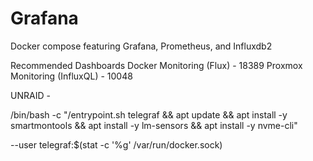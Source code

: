 # Grafana
Docker compose featuring Grafana, Prometheus, and Influxdb2

Recommended Dashboards
Docker Monitoring (Flux) - 18389
Proxmox Monitoring (InfluxQL) - 10048

UNRAID - 

/bin/bash -c "/entrypoint.sh telegraf && apt update && apt install -y smartmontools && apt install -y lm-sensors && apt install -y nvme-cli"


--user telegraf:$(stat -c '%g' /var/run/docker.sock) 

